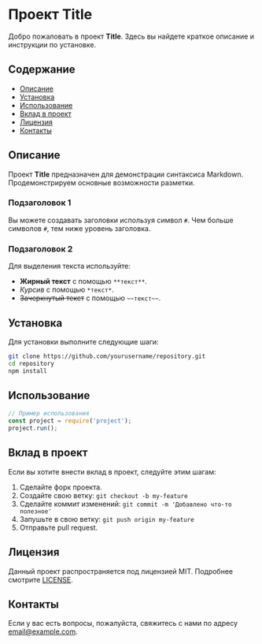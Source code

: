 # Проект Title

Добро пожаловать в проект **Title**. Здесь вы найдете краткое описание и инструкции по установке.

## Содержание

- [Описание](#описание)
- [Установка](#установка)
- [Использование](#использование)
- [Вклад в проект](#вклад-в-проект)
- [Лицензия](#лицензия)
- [Контакты](#контакты)

## Описание

Проект **Title** предназначен для демонстрации синтаксиса Markdown. Продемонстрируем основные возможности разметки.

### Подзаголовок 1

Вы можете создавать заголовки используя символ `#`. Чем больше символов `#`, тем ниже уровень заголовка.

### Подзаголовок 2

Для выделения текста используйте:

- **Жирный текст** с помощью `**текст**`.
- *Курсив* с помощью `*текст*`.
- ~~Зачеркнутый текст~~ с помощью `~~текст~~`.

## Установка

Для установки выполните следующие шаги:

```bash
git clone https://github.com/yourusername/repository.git
cd repository
npm install
```

## Использование

```javascript
// Пример использования
const project = require('project');
project.run();
```

## Вклад в проект

Если вы хотите внести вклад в проект, следуйте этим шагам:

1. Сделайте форк проекта.
2. Создайте свою ветку: `git checkout -b my-feature`
3. Сделайте коммит изменений: `git commit -m 'Добавлено что-то полезное'`
4. Запушьте в свою ветку: `git push origin my-feature`
5. Отправьте pull request.

## Лицензия

Данный проект распространяется под лицензией MIT. Подробнее смотрите [LICENSE](LICENSE).

## Контакты

Если у вас есть вопросы, пожалуйста, свяжитесь с нами по адресу email@example.com.